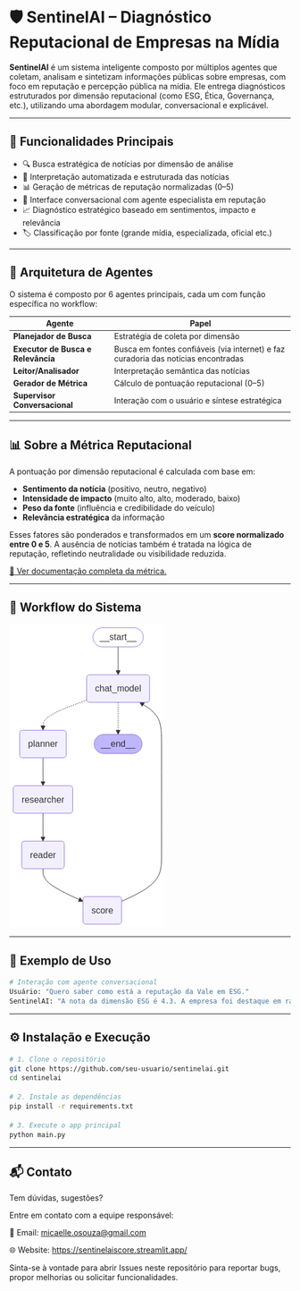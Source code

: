 # 🛡️ SentinelAI – Diagnóstico Reputacional de Empresas na Mídia

**SentinelAI** é um sistema inteligente composto por múltiplos agentes que coletam, analisam e sintetizam informações públicas sobre empresas, com foco em reputação e percepção pública na mídia. Ele entrega diagnósticos estruturados por dimensão reputacional (como ESG, Ética, Governança, etc.), utilizando uma abordagem modular, conversacional e explicável.

---

## 🚀 Funcionalidades Principais

- 🔍 Busca estratégica de notícias por dimensão de análise
- 🧠 Interpretação automatizada e estruturada das notícias
- 📊 Geração de métricas de reputação normalizadas (0–5)
- 💬 Interface conversacional com agente especialista em reputação
- 📈 Diagnóstico estratégico baseado em sentimentos, impacto e relevância
- 🏷️ Classificação por fonte (grande mídia, especializada, oficial etc.)

---

## 🧠 Arquitetura de Agentes

O sistema é composto por 6 agentes principais, cada um com função específica no workflow:

| Agente                        | Papel                                       |
|------------------------------|---------------------------------------------|
| **Planejador de Busca**      | Estratégia de coleta por dimensão           |
| **Executor de Busca e Relevância**| Busca em fontes confiáveis (via internet) e faz curadoria das notícias encontradas  |
| **Leitor/Analisador**        | Interpretação semântica das notícias        |
| **Gerador de Métrica**       | Cálculo de pontuação reputacional (0–5)     |
| **Supervisor Conversacional**| Interação com o usuário e síntese estratégica|

---

## 📊 Sobre a Métrica Reputacional

A pontuação por dimensão reputacional é calculada com base em:

- **Sentimento da notícia** (positivo, neutro, negativo)
- **Intensidade de impacto** (muito alto, alto, moderado, baixo)
- **Peso da fonte** (influência e credibilidade do veículo)
- **Relevância estratégica** da informação

Esses fatores são ponderados e transformados em um **score normalizado entre 0 e 5**. A ausência de notícias também é tratada na lógica de reputação, refletindo neutralidade ou visibilidade reduzida.

[📄 Ver documentação completa da métrica.](https://sentinelaiscore.streamlit.app/score_page)

---

## 🧭 Workflow do Sistema

![Workflow](workflow.PNG)

---

## 🧪 Exemplo de Uso

```bash
# Interação com agente conversacional
Usuário: "Quero saber como está a reputação da Vale em ESG."
SentinelAI: "A nota da dimensão ESG é 4.3. A empresa foi destaque em rankings de sustentabilidade..."
```

---

## ⚙️ Instalação e Execução

```bash
# 1. Clone o repositório
git clone https://github.com/seu-usuario/sentinelai.git
cd sentinelai

# 2. Instale as dependências
pip install -r requirements.txt

# 3. Execute o app principal
python main.py
```

---

## 📬 Contato
Tem dúvidas, sugestões?

Entre em contato com a equipe responsável:

📧 Email: micaelle.osouza@gmail.com

🌐 Website: https://sentinelaiscore.streamlit.app/


Sinta-se à vontade para abrir Issues neste repositório para reportar bugs, propor melhorias ou solicitar funcionalidades.

